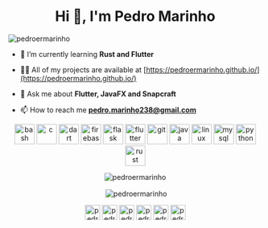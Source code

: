 <h1 align="center">Hi 👋, I'm Pedro Marinho</h1>
<p align="left"> <img src="https://komarev.com/ghpvc/?username=pedroermarinho" alt="pedroermarinho" /> </p>

- 🌱 I’m currently learning **Rust and Flutter**

- 👨‍💻 All of my projects are available at [https://pedroermarinho.github.io/](https://pedroermarinho.github.io/)

- 💬 Ask me about **Flutter, JavaFX and Snapcraft**

- 📫 How to reach me **pedro.marinho238@gmail.com**

<p align="center"><img src="https://www.vectorlogo.zone/logos/gnu_bash/gnu_bash-icon.svg" alt="bash" width="40" height="40"/> <img src="https://devicons.github.io/devicon/devicon.git/icons/c/c-original.svg" alt="c" width="40" height="40"/> <img src="https://www.vectorlogo.zone/logos/dartlang/dartlang-icon.svg" alt="dart" width="40" height="40"/> <img src="https://www.vectorlogo.zone/logos/firebase/firebase-icon.svg" alt="firebase" width="40" height="40"/> <img src="https://www.vectorlogo.zone/logos/pocoo_flask/pocoo_flask-icon.svg" alt="flask" width="40" height="40"/> <img src="https://www.vectorlogo.zone/logos/flutterio/flutterio-icon.svg" alt="flutter" width="40" height="40"/> <img src="https://www.vectorlogo.zone/logos/git-scm/git-scm-icon.svg" alt="git" width="40" height="40"/> <img src="https://devicons.github.io/devicon/devicon.git/icons/java/java-original-wordmark.svg" alt="java" width="40" height="40"/> <img src="https://devicons.github.io/devicon/devicon.git/icons/linux/linux-original.svg" alt="linux" width="40" height="40"/> <img src="https://devicons.github.io/devicon/devicon.git/icons/mysql/mysql-original-wordmark.svg" alt="mysql" width="40" height="40"/> <img src="https://devicons.github.io/devicon/devicon.git/icons/python/python-original.svg" alt="python" width="40" height="40"/> <img src="https://devicons.github.io/devicon/devicon.git/icons/rust/rust-plain.svg" alt="rust" width="40" height="40"/></p>

<p align="center"><img align="center" src="https://github-readme-stats.vercel.app/api/top-langs/?username=pedroermarinho&layout=compact&langs_count=8&hide=javascript,html,css,cmake,makefile" alt="pedroermarinho" /></p>

<p align="center">&nbsp;<img align="center" src="https://github-readme-stats.vercel.app/api?username=pedroermarinho&show_icons=true&count_private=true" alt="pedroermarinho" /></p>


<p align="center">
<a href="https://dev.to/pedroermarinho" target="blank"><img align="center" src="https://cdn.jsdelivr.net/npm/simple-icons@3.0.1/icons/dev-dot-to.svg" alt="pedroermarinho" height="30" width="30" /></a>
<a href="https://twitter.com/pedroermarinho" target="blank"><img align="center" src="https://cdn.jsdelivr.net/npm/simple-icons@3.0.1/icons/twitter.svg" alt="pedroermarinho" height="30" width="30" /></a>
<a href="https://linkedin.com/in/pedroermarinho" target="blank"><img align="center" src="https://cdn.jsdelivr.net/npm/simple-icons@3.0.1/icons/linkedin.svg" alt="pedroermarinho" height="30" width="30" /></a>
<a href="https://instagram.com/pedroermarinho" target="blank"><img align="center" src="https://cdn.jsdelivr.net/npm/simple-icons@3.0.1/icons/instagram.svg" alt="pedroermarinho" height="30" width="30" /></a>
<a href="https://medium.com/pedroermarinho" target="blank"><img align="center" src="https://cdn.jsdelivr.net/npm/simple-icons@3.0.1/icons/medium.svg" alt="pedroermarinho" height="30" width="30" /></a>
<a href="https://www.youtube.com/c/pedro12131451" target="blank"><img align="center" src="https://cdn.jsdelivr.net/npm/simple-icons@3.0.1/icons/youtube.svg" alt="pedro12131451" height="30" width="30" /></a>
</p>
